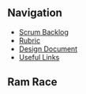## Navigation
* [Scrum Backlog](https://github.com/orgs/JJTBM-Games/projects/1/views/1)
* [Rubric](https://jjtbm-games.github.io/rubric)
* [Design Document](https://jjtbm-games.github.io/gamedesign)
* [Useful Links](https://jjtbm-games.github.io/links)

## Ram Race
